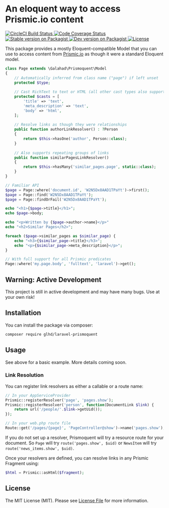 # An eloquent way to access Prismic.io content

<p>
	<a href="https://circleci.com/gh/glhd/laravel-prismoquent" target="_blank">
		<img src="https://circleci.com/gh/glhd/laravel-prismoquent.svg?style=svg" alt="CircleCI Build Status" />
	</a>
	<a href="https://coveralls.io/github/glhd/laravel-prismoquent?branch=master" target="_blank">
		<img src="https://coveralls.io/repos/github/glhd/laravel-prismoquent/badge.svg?branch=master" alt="Code Coverage Status" />
	</a>
	<a href="https://packagist.org/packages/glhd/laravel-prismoquent" target="_blank">
        <img src="https://poser.pugx.org/glhd/laravel-prismoquent/v/stable" alt="Stable version on Packagist" />
        <img src="https://poser.pugx.org/glhd/laravel-prismoquent/v/unstable" alt="Dev version on Packagist" />
    </a>
	<a href="license.txt" target="_blank">
        <img src="https://poser.pugx.org/glhd/laravel-prismoquent/license" alt="License" />
    </a>
</p>

This package provides a mostly Eloquent-compatible Model that you can use to access
content from [Prismic.io](https://prismic.io) as though it were a standard Eloquent model. 

```php
class Page extends \Galahad\Prismoquent\Model
{
	// Automatically inferred from class name ("page") if left unset
	protected $type;
	
	// Cast RichText to text or HTML (all other cast types also supported)
	protected $casts = [
		'title' => 'text',
		'meta_description' => 'text',
		'body' => 'html',
	];
	
	// Resolve links as though they were relationships
	public function authorLinkResolver() : ?Person
	{
		return $this->hasOne('author', Person::class);
	}
	
	// Also supports repeating groups of links
	public function similarPagesLinkResolver()
	{
		return $this->hasMany('similar_pages.page', static::class);
	}
}

// Familiar API
$page = Page::where('document.id', 'W2N5Dx8AAD1TPaYt')->first();
$page = Page::find('W2N5Dx8AAD1TPaYt');
$page = Page::findOrFail('W2N5Dx8AAD1TPaYt');

echo "<h1>{$page->title}</h1>";
echo $page->body;

echo "<p>Written by {$page->author->name}</p>"
echo "<h2>Similar Pages</h2>";

foreach ($page->similar_pages as $similar_page) {
	echo "<h3>{$similar_page->title}</h3>";
	echo "<p>{$similar_page->meta_description}</p>";
}

// With full support for all Prismic predicates
Page::where('my.page.body', 'fulltext', 'laravel')->get();
```

## Warning: Active Development

This project is still in active development and may have many bugs. Use at your own risk!

## Installation

You can install the package via composer:
``` bash
composer require glhd/laravel-prismoquent
```

## Usage

See above for a basic example. More details coming soon.

### Link Resolution

You can register link resolvers as either a callable or a route name:

```php
// In your AppServiceProvider
Prismic::registerResolver('page', 'pages.show');
Prismic::registerResolver('person', function(DocumentLink $link) {
	return url('/people/'.$link->getUid());
});

// In your web.php route file
Route::get('/pages/{page}', 'PageController@show')->name('pages.show');
```

If you do not set up a resolver, Prismoquent will try a resource route
for your document. So `Page` will try `route('pages.show', $uid)` or
`NewsItem` will try `route('news_items.show', $uid)`.

Once your resolvers are defined, you can resolve links in any Prismic
Fragment using:

```php
$html = Prismic::asHtml($fragment);
```

## License

The MIT License (MIT). Please see [License File](license.txt) for more information.
